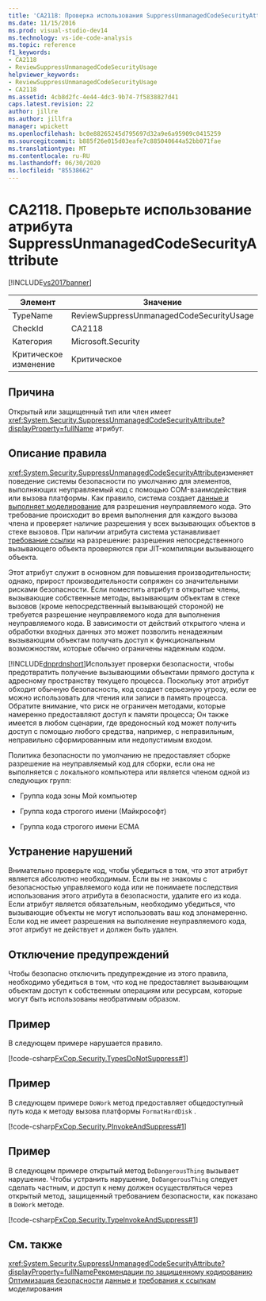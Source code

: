```yaml
---
title: 'CA2118: Проверка использования SuppressUnmanagedCodeSecurityAttribute | Документация Майкрософт'
ms.date: 11/15/2016
ms.prod: visual-studio-dev14
ms.technology: vs-ide-code-analysis
ms.topic: reference
f1_keywords:
- CA2118
- ReviewSuppressUnmanagedCodeSecurityUsage
helpviewer_keywords:
- ReviewSuppressUnmanagedCodeSecurityUsage
- CA2118
ms.assetid: 4cb8d2fc-4e44-4dc3-9b74-7f5838827d41
caps.latest.revision: 22
author: jillre
ms.author: jillfra
manager: wpickett
ms.openlocfilehash: bc0e88265245d795697d32a9e6a95909c0415259
ms.sourcegitcommit: b885f26e015d03eafe7c885040644a52bb071fae
ms.translationtype: MT
ms.contentlocale: ru-RU
ms.lasthandoff: 06/30/2020
ms.locfileid: "85538662"
---
```

# <a name="ca2118-review-suppressunmanagedcodesecurityattribute-usage"></a>CA2118. Проверьте использование атрибута SuppressUnmanagedCodeSecurityAttribute
[!INCLUDE[vs2017banner](../includes/vs2017banner.md)]

|Элемент|Значение|
|-|-|
|TypeName|ReviewSuppressUnmanagedCodeSecurityUsage|
|CheckId|CA2118|
|Категория|Microsoft.Security|
|Критическое изменение|Критическое|

## <a name="cause"></a>Причина
 Открытый или защищенный тип или член имеет <xref:System.Security.SuppressUnmanagedCodeSecurityAttribute?displayProperty=fullName> атрибут.

## <a name="rule-description"></a>Описание правила
 <xref:System.Security.SuppressUnmanagedCodeSecurityAttribute>изменяет поведение системы безопасности по умолчанию для элементов, выполняющих неуправляемый код с помощью COM-взаимодействия или вызова платформы. Как правило, система создает [данные и выполняет моделирование](https://msdn.microsoft.com/library/8c37635d-e2c1-4b64-a258-61d9e87405e6) для разрешения неуправляемого кода. Это требование происходит во время выполнения для каждого вызова члена и проверяет наличие разрешения у всех вызывающих объектов в стеке вызовов. При наличии атрибута система устанавливает [требование ссылки](https://msdn.microsoft.com/library/a33fd5f9-2de9-4653-a4f0-d9df25082c4d) на разрешение: разрешения непосредственного вызывающего объекта проверяются при JIT-компиляции вызывающего объекта.

 Этот атрибут служит в основном для повышения производительности; однако, прирост производительности сопряжен со значительными рисками безопасности. Если поместить атрибут в открытые члены, вызывающие собственные методы, вызывающим объектам в стеке вызовов (кроме непосредственный вызывающей стороной) не требуется разрешение неуправляемого кода для выполнения неуправляемого кода. В зависимости от действий открытого члена и обработки входных данных это может позволить ненадежным вызывающим объектам получать доступ к функциональным возможностям, которые обычно ограничены надежным кодом.

 [!INCLUDE[dnprdnshort](../includes/dnprdnshort-md.md)]Использует проверки безопасности, чтобы предотвратить получение вызывающими объектами прямого доступа к адресному пространству текущего процесса. Поскольку этот атрибут обходит обычную безопасность, код создает серьезную угрозу, если ее можно использовать для чтения или записи в память процесса. Обратите внимание, что риск не ограничен методами, которые намеренно предоставляют доступ к памяти процесса; Он также имеется в любом сценарии, где вредоносный код может получить доступ с помощью любого средства, например, с неправильным, неправильно сформированным или недопустимым входом.

 Политика безопасности по умолчанию не предоставляет сборке разрешение на неуправляемый код для сборки, если она не выполняется с локального компьютера или является членом одной из следующих групп:

- Группа кода зоны Мой компьютер

- Группа кода строгого имени (Майкрософт)

- Группа кода строгого имени ECMA

## <a name="how-to-fix-violations"></a>Устранение нарушений
 Внимательно проверьте код, чтобы убедиться в том, что этот атрибут является абсолютно необходимым. Если вы не знакомы с безопасностью управляемого кода или не понимаете последствия использования этого атрибута в безопасности, удалите его из кода. Если атрибут является обязательным, необходимо убедиться, что вызывающие объекты не могут использовать ваш код злонамеренно. Если код не имеет разрешения на выполнение неуправляемого кода, этот атрибут не действует и должен быть удален.

## <a name="when-to-suppress-warnings"></a>Отключение предупреждений
 Чтобы безопасно отключить предупреждение из этого правила, необходимо убедиться в том, что код не предоставляет вызывающим объектам доступ к собственным операциям или ресурсам, которые могут быть использованы необратимым образом.

## <a name="example"></a>Пример
 В следующем примере нарушается правило.

 [!code-csharp[FxCop.Security.TypesDoNotSuppress#1](../snippets/csharp/VS_Snippets_CodeAnalysis/FxCop.Security.TypesDoNotSuppress/cs/FxCop.Security.TypesDoNotSuppress.cs#1)]

## <a name="example"></a>Пример
 В следующем примере `DoWork` метод предоставляет общедоступный путь кода к методу вызова платформы `FormatHardDisk` .

 [!code-csharp[FxCop.Security.PInvokeAndSuppress#1](../snippets/csharp/VS_Snippets_CodeAnalysis/FxCop.Security.PInvokeAndSuppress/cs/FxCop.Security.PInvokeAndSuppress.cs#1)]

## <a name="example"></a>Пример
 В следующем примере открытый метод `DoDangerousThing` вызывает нарушение. Чтобы устранить нарушение, `DoDangerousThing` следует сделать частным, и доступ к нему должен осуществляться через открытый метод, защищенный требованием безопасности, как показано в `DoWork` методе.

 [!code-csharp[FxCop.Security.TypeInvokeAndSuppress#1](../snippets/csharp/VS_Snippets_CodeAnalysis/FxCop.Security.TypeInvokeAndSuppress/cs/FxCop.Security.TypeInvokeAndSuppress.cs#1)]

## <a name="see-also"></a>См. также
 <xref:System.Security.SuppressUnmanagedCodeSecurityAttribute?displayProperty=fullName>[Рекомендации по защищенному кодированию](https://msdn.microsoft.com/library/4f882d94-262b-4494-b0a6-ba9ba1f5f177) [Оптимизация безопасности](https://msdn.microsoft.com/cf255069-d85d-4de3-914a-e4625215a7c0) [данные и](https://msdn.microsoft.com/library/8c37635d-e2c1-4b64-a258-61d9e87405e6) [требования к ссылкам](https://msdn.microsoft.com/library/a33fd5f9-2de9-4653-a4f0-d9df25082c4d) моделирования
